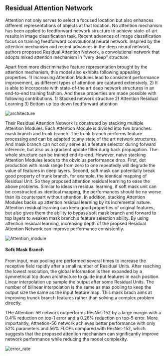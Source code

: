 ## Residual Attention Network


Attention not only serves to select a focused location but also enhances different representations of objects at that location. No attention mechanism has been applied to feedforward network structure to achieve state-of-art results in image classification task. Recent advances of image classification focus on training feedforward convolutional neural network. Inspired by the attention mechanism and recent advances in the deep neural network, authors proposed Residual Attention Network, a convolutional network that adopts mixed attention mechanism in "very deep" structure.

Apart from more discriminative feature representation brought by the attention mechanism, this model also exhibits following appealing properties. 1) Increasing Attention Modules lead to consistent performance improvement, as different types of attention are captured extensively. 2) It is able to incorporate with state-of-the art deep network structures in  an end-to-end training fashion. And these properties are made possible with following contributions. 1) Stacked network structure 2) Attention Residual Learning 3) Bottom up top down feedforward attention

![architecture](https://user-images.githubusercontent.com/90513931/215976479-b7ef8e58-df15-4b1d-af5a-2edc4289c349.png)

Their Residual Attention Network is construted by stacking multiple Attention Modules. Each Attention Module is divided into two branches: mask branch and trunk branch. The trunk branch performs feature processing and can be adapted to any state of the art network structures. And mask branch can not only serve as a feature selector during forward inference, but also as a gradient update filter durig back propagation. The whole structure can be trained end-to-end. However, naive stacking Attention Modules leads to the obvioius performance drop. First, dot production with mask range from zero to one repeatedly will degrade the value of features in deep layers. Second, soft mask can potentially break good property of trunk branch, for example, the identical mapping of Residual Unit. So they proposed attention residual learning to ease the above problems. Similar to ideas in residual learning, if soft mask unit can be constructed as identical mapping, the performances should be no worse than its counterpart without attention. In addition, stacking Attention Modules backs up attention residual learning by its incremental nature. Attention residual learning can keep good properties of original features, but also gives them the ability to bypass soft mask branch and forward to top layers to weaken mask branch;s feature selection ability. By using attention residual learning, increasing depth of the propsed Residual Attention Network can improve performance consistently.

![Attention_module](https://user-images.githubusercontent.com/90513931/215976484-10456f8e-db96-4f32-b38e-e4fcc90c643f.png)

#### Sofk Mask Branch

From input, max pooling are performed several times to increase the receptive field rapidly after a small number of Residual Units. After reaching the lowest resolution, the global information is then expanded by a symmetrical top down architecture to guide input features in each position. Linear interpolation up sample the output after some Residual Units. The number of bilinear interpolation is the same as max pooling to keep the output size the same as the input feature map. This mask brach aims at improving trunck branch features rather than solving a complex problem directly. 

THe Attention-56 network outperforms ResNet-152 by a large margin with a 0.4% reduction on top-1 error and a 0.26% reduction on top-5 error. More importantly, Attnetion-56 network achieves better performance with only 52% parameters and 56% FLOPs compared with ResNet-152, which suggests that the proposed attention mechanism can significantly improve network performance while reducing the model complexity.

![error_rate](https://user-images.githubusercontent.com/90513931/215976485-103801d8-7242-48ca-97aa-65bffb98375f.png)
